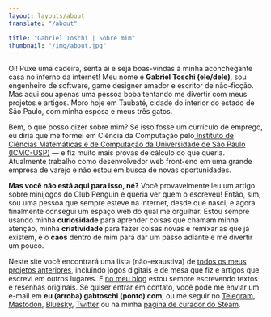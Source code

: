 ```yaml
---
layout: layouts/about
translate: "/about"

title: "Gabriel Toschi | Sobre mim"
thumbnail: "/img/about.jpg"
---
```


Oi! Puxe uma cadeira, senta aí e seja boas-vindas à minha aconchegante casa no inferno da internet! Meu nome é **Gabriel Toschi (ele/dele)**, sou engenheiro de software, game designer amador e escritor de não-ficção. Mas aqui sou apenas uma pessoa boba tentando me divertir com meus projetos e artigos. Moro hoje em Taubaté, cidade do interior do estado de São Paulo, com minha esposa e meus três gatos.

Bem, o que posso dizer sobre mim? Se isso fosse um currículo de emprego, eu diria que me formei em Ciência da Computação pelo[ Instituto de Ciências Matemáticas e de Computação da Universidade de São Paulo (ICMC-USP)](https://icmc.usp.br/) — e fiz muito mais provas de cálculo do que queria. Atualmente trabalho como desenvolvedor web front-end em uma grande empresa de varejo e não estou em busca de novas oportunidades.

**Mas você não está aqui para isso, né?** Você provavelmente leu um artigo sobre minijogos do Club Penguin e queria ver quem o escreveu! Então, sim, sou uma pessoa que sempre esteve na internet, desde que nasci, e agora finalmente consegui um espaço web do qual me orgulhar. Estou sempre usando minha **curiosidade** para aprender coisas que chamam minha atenção, minha **criatividade** para fazer coisas novas e remixar as que já existem, e o **caos** dentro de mim para dar um passo adiante e me divertir um pouco.

Neste site você encontrará uma lista (não-exaustiva) de [todos os meus projetos anteriores](/pt#projects), incluindo jogos digitais e de mesa que fiz e artigos que escrevi em outros lugares. E [no meu blog](/pt/blog) estou sempre escrevendo textos e resenhas originais. Se quiser entrar em contato, você pode me enviar um e-mail em **eu (arroba) gabtoschi (ponto) com**, ou me seguir no [Telegram](https://t.me/gabtoschi), [Mastodon](https://peoplemaking.games/@gabtoschi), [Bluesky](https://bsky.app/profile/gabtoschi.com), [Twitter](https://twitter.com/gabtoschi) ou na minha [página de curador do Steam](https://store.steampowered.com/curator/44763507/).